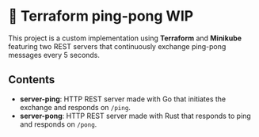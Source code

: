 # 🏓 Terraform ping-pong WIP

This project is a custom implementation using **Terraform** and **Minikube**
featuring two REST servers that continuously exchange ping-pong messages every
5 seconds.

## Contents

- **server-ping**: HTTP REST server made with Go that initiates the exchange
  and responds on `/ping`.
- **server-pong**: HTTP REST server made with Rust that responds to ping
  and responds on `/pong`.
